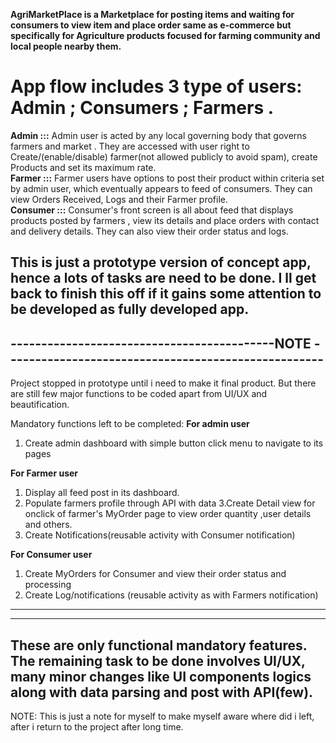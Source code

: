 **AgriMarketPlace is a Marketplace for posting items and waiting for consumers to view item and place order same as e-commerce but specifically for Agriculture products focused for farming community and local people nearby them.**
# App flow includes 3 type of users: Admin ; Consumers ; Farmers .
**Admin :::**
Admin user is acted by any local governing body that governs farmers and market . They are accessed with user right to Create/(enable/disable) farmer(not allowed publicly to avoid spam), create Products and set its maximum rate.  
**Farmer :::**
Farmer users have options to post their product within criteria set by admin user, which eventually appears to feed of consumers. They can view Orders Received, Logs and their Farmer profile.  
**Consumer :::**
Consumer's front screen is all about feed that displays products posted by farmers , view its details and place orders with contact and delivery details. They can also view their order status and logs.  

**This is just a prototype version of concept app, hence a lots of tasks are need to be done. I ll get back to finish this off if it gains some attention to be developed as fully developed app.**
---------------------------------------------------------------------------------------------------
-------------------------------------------NOTE ----------------------------------------------------
----------------------------------------------------------------------------------------------------
Project stopped in prototype until i need to make it  final product. But there are still few major functions to be coded apart from UI/UX and beautification.

Mandatory functions left to be completed:
**For admin user**
1. Create admin dashboard with simple button click menu to navigate to its pages

**For Farmer user**
1. Display all feed post in its dashboard.
2. Populate farmers profile through API with data
3.Create Detail view for onclick of farmer's MyOrder page to view order quantity ,user details and others.
4. Create Notifications(reusable activity with Consumer notification)

**For Consumer user**
1. Create MyOrders for Consumer and view their order status and processing
2. Create Log/notifications (reusable activity as with Farmers notification)
--------------------------------------------
--------------------------------------------
These are only functional mandatory features. The remaining task to be done involves UI/UX, many minor changes like UI components logics along with data parsing and post with API(few).
----
NOTE: This is just a note for myself to make myself aware where did i left, after i return to the project after long time.
